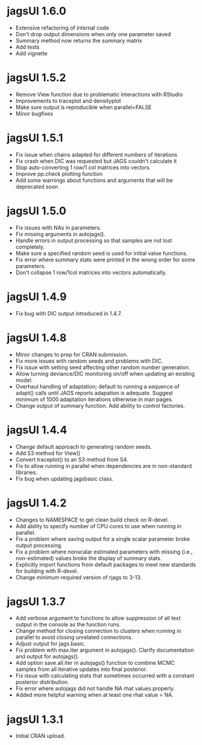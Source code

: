 # jagsUI 1.6.0

 * Extensive refactoring of internal code
 * Don't drop output dimensions when only one parameter saved
 * Summary method now returns the summary matrix
 * Add tests
 * Add vignette

# jagsUI 1.5.2

 * Remove View function due to problematic interactions with RStudio
 * Improvements to traceplot and densityplot
 * Make sure output is reproducible when parallel=FALSE
 * Minor bugfixes

# jagsUI 1.5.1

 * Fix issue when chains adapted for different numbers of iterations
 * Fix crash when DIC was requested but JAGS couldn't calculate it
 * Stop auto-converting 1 row/1 col matrices into vectors
 * Improve pp.check plotting function
 * Add some warnings about functions and arguments that will be deprecated soon

# jagsUI 1.5.0

 * Fix issues with NAs in parameters.
 * Fix missing arguments in autojags().
 * Handle errors in output processing so that samples are not lost completely.
 * Make sure a specified random seed is used for initial value functions.
 * Fix error where summary stats were printed in the wrong order for some parameters.
 * Don't collapse 1 row/1col matrices into vectors automatically.

# jagsUI 1.4.9

 * Fix bug with DIC output introduced in 1.4.7.

# jagsUI 1.4.8

 * Minor changes to prep for CRAN submission.
 * Fix more issues with random seeds and problems with DIC.
 * Fix issue with setting seed affecting other random number generation.
 * Allow turning deviance/DIC monitoring on/off when updating an existing model.
 * Overhaul handling of adaptation; default to running a sequence of adapt() calls until JAGS reports adapation is adequate. Suggest minimum of 1000 adaptation iterations otherwise in man pages. 
 * Change output of summary function. Add ability to control factories.

# jagsUI 1.4.4

 * Change default approach to generating random seeds. 
 * Add S3 method for View() 
 * Convert traceplot() to an S3 method from S4.
 * Fix to allow running in parallel when dependencies are in non-standard libraries. 
 * Fix bug when updating jagsbasic class.

# jagsUI 1.4.2

 * Changes to NAMESPACE to get clean build check on R-devel.
 * Add ability to specify number of CPU cores to use when running in parallel.
 * Fix a problem where saving output for a single scalar parameter broke output processing.
 * Fix a problem where nonscalar estimated parameters with missing (i.e., non-estimated) values broke the display of summary stats.
 * Explicitly import functions from default packages to meet new standards for building with R-devel. 
 * Change minimum required version of rjags to 3-13.

# jagsUI 1.3.7

 * Add verbose argument to functions to allow suppression of all text output in the console as the function runs.
 * Change method for closing connection to clusters when running in parallel to avoid closing unrelated connections.
 * Adjust output for jags.basic.
 * Fix problem with max.iter argument in autojags(). Clarify documentation and output for autojags().
 * Add option save.all.iter in autojags() function to combine MCMC samples from all iterative updates into final posterior.
 * Fix issue with calculating stats that sometimes occurred with a constant posterior distribution.
 * Fix error where autojags did not handle NA rhat values properly.
 * Added more helpful warning when at least one rhat value = NA.

# jagsUI 1.3.1

 * Initial CRAN upload.
